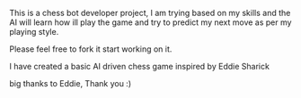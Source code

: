 This is a chess bot developer project, I am trying based on my skills and the AI will learn how ill play the game and try to predict my next move as per my playing style.

Please feel free to fork it start working on it.

I have created a basic AI driven chess game inspired by 
Eddie Sharick

big thanks to Eddie, Thank you :)
